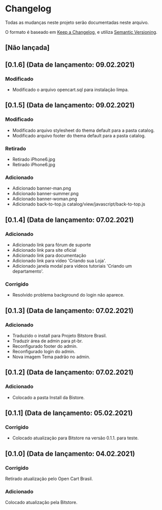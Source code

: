 # Changelog
Todas as mudanças neste projeto serão documentadas neste arquivo.

O formato é baseado em [Keep a Changelog](https://keepachangelog.com/pt-BR/1.0.0/),
e utiliza [Semantic Versioning](https://semver.org/lang/pt-BR/spec/v2.0.0.html).

## [Não lançada]

## [0.1.6] (Data de lançamento: 09.02.2021)
### Modificado
- Modificado o arquivo opencart.sql para instalação limpa.

## [0.1.5] (Data de lançamento: 09.02.2021)
### Modificado
- Modificado arquivo stylesheet do thema default para a pasta catalog.
- Modificado arquivo footer do thema default para a pasta catalog.

### Retirado
- Retirado iPhone6.jpg
- Retirado iPhone6.jpg

### Adicionado
- Adicionado banner-man.png
- Adicionado banner-summer.png
- Adicionado banner-woman.png
- Adicionado back-to-top.js
catalog/view/javascript/back-to-top.js

## [0.1.4] (Data de lançamento: 07.02.2021)
### Adicionado
- Adicionado link para fórum de suporte
- Adicionado link para site oficial
- Adicionado link para documentação
- Adicionado link para vídeo 'Criando sua Loja'.
- Adicionado janela modal para vídeos tutoriais 'Criando um departamento'.

### Corrigido
- Resolvido problema background do login não aparece.

## [0.1.3] (Data de lançamento: 07.02.2021)
### Adicionado
- Traduzido o install para Projeto Bitstore Brasil.
- Traduzir área de admin para pt-br.
- Reconfigurado footer do admin.
- Reconfigurado login do admin.
- Nova imagem Tema padrão no admin.

## [0.1.2] (Data de lançamento: 07.02.2021)
### Adicionado
- Colocado a pasta Install da Bistore.

## [0.1.1] (Data de lançamento: 05.02.2021)
### Corrigido
- Colocado atualização para Bitstore na versão 0.1.1. para teste.

## [0.1.0] (Data de lançamento: 04.02.2021)
### Corrigido
Retirado atualização pelo Open Cart Brasil.

### Adicionado
Colocado atualização pela Bitstore.
